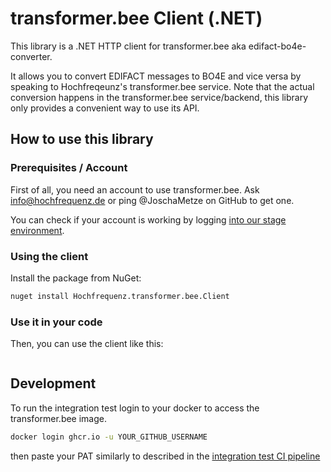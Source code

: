 # transformer.bee Client (.NET)

This library is a .NET HTTP client for transformer.bee aka edifact-bo4e-converter.

It allows you to convert EDIFACT messages to BO4E and vice versa by speaking to Hochfreqeunz's transformer.bee service.
Note that the actual conversion happens in the transformer.bee service/backend, this library only provides a convenient way to use its API.

## How to use this library

### Prerequisites / Account

First of all, you need an account to use transformer.bee.
Ask info@hochfrequenz.de or ping @JoschaMetze on GitHub to get one.

You can check if your account is working by logging [into our stage environment](https://transformerstage.utilibee.io/app/).

### Using the client

Install the package from NuGet:

```bash
nuget install Hochfrequenz.transformer.bee.Client
```

### Use it in your code

Then, you can use the client like this:

```csharp

```

## Development

To run the integration test login to your docker to access the transformer.bee image.
```bash
docker login ghcr.io -u YOUR_GITHUB_USERNAME
```
then paste your PAT similarly to described in the [integration test CI pipeline](.github/workflows/integrationtests.yml)
